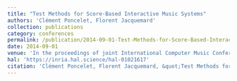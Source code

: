 ```yaml
---
title: "Test Methods for Score-Based Interactive Music Systems"
authors: 'Clément Poncelet, Florent Jacquemard'
collection: publications
category: conferences
permalink: /publication/2014-09-01-Test-Methods-for-Score-Based-Interactive-Music-Systems
date: 2014-09-01
venue: 'In the proceedings of joint International Computer Music Conference and Sound and Music Computation  (ICMC SMC)'
hal: 'https://inria.hal.science/hal-01021617'
citation: 'Clément Poncelet, Florent Jacquemard, &quot;Test Methods for Score-Based Interactive Music Systems&quot; In the proceedings of ICMC SMC, 2014.'
---
```

